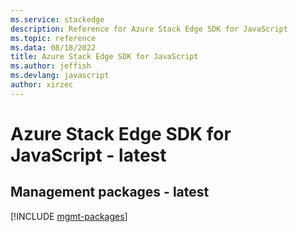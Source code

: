 ```yaml
---
ms.service: stackedge
description: Reference for Azure Stack Edge SDK for JavaScript
ms.topic: reference
ms.data: 08/18/2022
title: Azure Stack Edge SDK for JavaScript
ms.author: jeffish
ms.devlang: javascript
author: xirzec
---
```

# Azure Stack Edge SDK for JavaScript - latest

## Management packages - latest
[!INCLUDE [mgmt-packages](stack-edge-mgmt-index.md)]